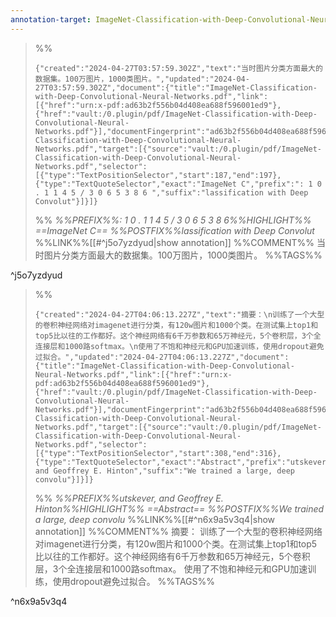 ```yaml
---
annotation-target: ImageNet-Classification-with-Deep-Convolutional-Neural-Networks.pdf
---
```



>%%
>```annotation-json
>{"created":"2024-04-27T03:57:59.302Z","text":"当时图片分类方面最大的数据集。100万图片，1000类图片。","updated":"2024-04-27T03:57:59.302Z","document":{"title":"ImageNet-Classification-with-Deep-Convolutional-Neural-Networks.pdf","link":[{"href":"urn:x-pdf:ad63b2f556b04d408ea688f596001ed9"},{"href":"vault:/0.plugin/pdf/ImageNet-Classification-with-Deep-Convolutional-Neural-Networks.pdf"}],"documentFingerprint":"ad63b2f556b04d408ea688f596001ed9"},"uri":"vault:/0.plugin/pdf/ImageNet-Classification-with-Deep-Convolutional-Neural-Networks.pdf","target":[{"source":"vault:/0.plugin/pdf/ImageNet-Classification-with-Deep-Convolutional-Neural-Networks.pdf","selector":[{"type":"TextPositionSelector","start":187,"end":197},{"type":"TextQuoteSelector","exact":"ImageNet C","prefix":": 1 0 . 1 1 4 5 / 3 0 6 5 3 8 6 ","suffix":"lassification with Deep Convolut"}]}]}
>```
>%%
>*%%PREFIX%%: 1 0 . 1 1 4 5 / 3 0 6 5 3 8 6%%HIGHLIGHT%% ==ImageNet C== %%POSTFIX%%lassification with Deep Convolut*
>%%LINK%%[[#^j5o7yzdyud|show annotation]]
>%%COMMENT%%
>当时图片分类方面最大的数据集。100万图片，1000类图片。
>%%TAGS%%
>
^j5o7yzdyud


>%%
>```annotation-json
>{"created":"2024-04-27T04:06:13.227Z","text":"摘要：\n训练了一个大型的卷积神经网络对imagenet进行分类，有120w图片和1000个类。在测试集上top1和top5比以往的工作都好。这个神经网络有6千万参数和65万神经元，5个卷积层，3个全连接层和1000路softmax。\n使用了不饱和神经元和GPU加速训练，使用dropout避免过拟合。","updated":"2024-04-27T04:06:13.227Z","document":{"title":"ImageNet-Classification-with-Deep-Convolutional-Neural-Networks.pdf","link":[{"href":"urn:x-pdf:ad63b2f556b04d408ea688f596001ed9"},{"href":"vault:/0.plugin/pdf/ImageNet-Classification-with-Deep-Convolutional-Neural-Networks.pdf"}],"documentFingerprint":"ad63b2f556b04d408ea688f596001ed9"},"uri":"vault:/0.plugin/pdf/ImageNet-Classification-with-Deep-Convolutional-Neural-Networks.pdf","target":[{"source":"vault:/0.plugin/pdf/ImageNet-Classification-with-Deep-Convolutional-Neural-Networks.pdf","selector":[{"type":"TextPositionSelector","start":308,"end":316},{"type":"TextQuoteSelector","exact":"Abstract","prefix":"utskever, and Geoffrey E. Hinton","suffix":"We trained a large, deep convolu"}]}]}
>```
>%%
>*%%PREFIX%%utskever, and Geoffrey E. Hinton%%HIGHLIGHT%% ==Abstract== %%POSTFIX%%We trained a large, deep convolu*
>%%LINK%%[[#^n6x9a5v3q4|show annotation]]
>%%COMMENT%%
>摘要：
>训练了一个大型的卷积神经网络对imagenet进行分类，有120w图片和1000个类。在测试集上top1和top5比以往的工作都好。这个神经网络有6千万参数和65万神经元，5个卷积层，3个全连接层和1000路softmax。
>使用了不饱和神经元和GPU加速训练，使用dropout避免过拟合。
>%%TAGS%%
>
^n6x9a5v3q4
